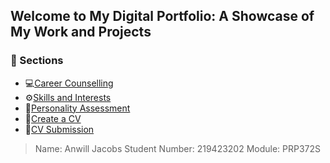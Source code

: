 ## Welcome to My Digital Portfolio: A Showcase of My Work and Projects

### 📂 Sections

- 💻[Career Counselling](career-counselling.md)
- ⚙️[Skills and Interests](skills-and-interests.md)
- 🧠[Personality Assessment](personality-assessment.md)
- 📝[Create a CV](create-a-cv.md)
- 📃[CV Submission](cv-submission.md) 

>Name: Anwill Jacobs
>Student Number: 219423202
>Module: PRP372S
